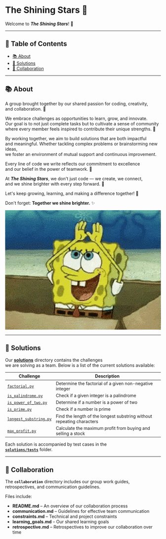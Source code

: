 # **The Shining Stars 🌟**

Welcome to **_The Shining Stars_**! 👋

---

## **📖 Table of Contents**

- [📚 About](#-about)  
- [🚀 Solutions](#-solutions)  
- [🤝 Collaboration](#-collaboration)  

---

## **📚 About**

A group brought together by our shared passion for coding, creativity,  
and collaboration. 🌈  

We embrace challenges as opportunities to learn, grow, and innovate.  
Our goal is to not just complete tasks but to cultivate a sense of community  
where every member feels inspired to contribute their unique strengths. 🤝  

By working together, we aim to build solutions that are both impactful  
and meaningful. Whether tackling complex problems or brainstorming new ideas,  
we foster an environment of mutual support and continuous improvement.  

Every line of code we write reflects our commitment to excellence  
and our belief in the power of teamwork. 💪  

At **_The Shining Stars_**, we don't just code — we create, we connect,  
and we shine brighter with every step forward. 💫  

Let's keep growing, learning, and making a difference together! 🚀  

Don't forget: **Together we shine brighter.** ✨  

![SpongeBob shining gif for motivation](notes/time-to-shine-spongebob-shine.gif)

---

## **🚀 Solutions**

Our **[solutions](solutions/)** directory contains the challenges  
we are solving as a team.
Below is a list of the current solutions available:

| Challenge             | Description                                         |
|-----------------------|-----------------------------------------------------|
| [`factorial.py`](https://github.com/MIT-Emerging-Talent/ET6-foundations-group-05/issues/24) | Determine the factorial of a given non-negative integer |
| [`is_palindrome.py`](https://github.com/MIT-Emerging-Talent/ET6-foundations-group-05/issues/30) | Check if a given integer is a palindrome               |
| [`is_power_of_two.py`](https://github.com/MIT-Emerging-Talent/ET6-foundations-group-05/issues/17) | Determine if a number is a power of two                 |
| [`is_prime.py`](https://github.com/MIT-Emerging-Talent/ET6-foundations-group-05/issues/26) | Check if a number is prime                              |
| [`longest_substring.py`](https://github.com/MIT-Emerging-Talent/ET6-foundations-group-05/issues/44) | Find the length of the longest substring without repeating characters |
| [`max_profit.py`](https://github.com/MIT-Emerging-Talent/ET6-foundations-group-05/issues/22) | Calculate the maximum profit from buying and selling a stock |

Each solution is accompanied by test cases in the  
**[`solutions/tests`](solutions/tests/)** folder.

---

## **🤝 Collaboration**

The **`collaboration`** directory includes our group work guides,  
retrospectives, and communication guidelines.

Files include:

- **README.md** – An overview of our collaboration process  
- **communication.md** – Guidelines for effective team communication  
- **constraints.md** – Technical and project constraints  
- **learning_goals.md** – Our shared learning goals  
- **retrospective.md** – Retrospectives to improve our collaboration over time  
